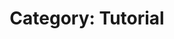 ---
layout: category_content
title : "Category: Tutorial"

metadata:
  description: "Tutorial Category. All posts related to Tutorial available."
---